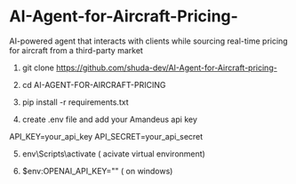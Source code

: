 # AI-Agent-for-Aircraft-Pricing-
AI-powered agent that interacts with clients while sourcing real-time pricing for aircraft from a third-party market



1. git clone https://github.com/shuda-dev/AI-Agent-for-Aircraft-pricing-

2. cd AI-AGENT-FOR-AIRCRAFT-PRICING

3. pip install -r requirements.txt

4. create .env file and add your Amandeus api key

API_KEY=your_api_key
API_SECRET=your_api_secret

5. env\Scripts\activate ( acivate virtual environment)

6. $env:OPENAI_API_KEY="" ( on windows)

